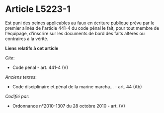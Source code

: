 # Article L5223-1

Est puni des peines applicables au faux en écriture publique prévu par le premier alinéa de l'article 441-4 du code pénal le
fait, pour tout membre de l'équipage, d'inscrire sur les documents de bord des faits altérés ou contraires à la vérité.

**Liens relatifs à cet article**

_Cite_:

  - Code pénal - art. 441-4 (V)

_Anciens textes_:

  - Code disciplinaire et pénal de la marine marcha... - art. 44 (Ab)

_Codifié par_:

  - Ordonnance n°2010-1307 du 28 octobre 2010 - art. (V)
